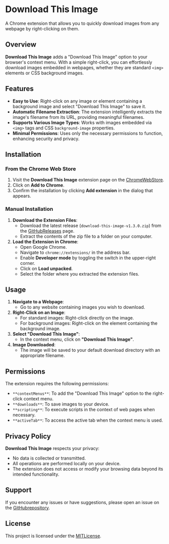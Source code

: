 # Download This Image
A Chrome extension that allows you to quickly download images from any webpage by right-clicking on them.

## Overview
**Download This Image** adds a "Download This Image" option to your browser's context menu. With a simple right-click, you can effortlessly download images embedded in webpages, whether they are standard `<img>` elements or CSS background images.

## Features
+ **Easy to Use**: Right-click on any image or element containing a background image and select "Download This Image" to save it.
+ **Automatic Filename Extraction**: The extension intelligently extracts the image's filename from its URL, providing meaningful filenames.
+ **Supports Various Image Types**: Works with images embedded via `<img>` tags and CSS `background-image` properties.
+ **Minimal Permissions**: Uses only the necessary permissions to function, enhancing security and privacy.

## Installation
### From the Chrome Web Store
1. Visit the **Download This Image** extension page on the [ChromeWebStore](#).
2. Click on **Add to Chrome**.
3. Confirm the installation by clicking **Add extension** in the dialog that appears.

### Manual Installation
1. **Download the Extension Files**:
    - Download the latest release (`download-this-image-v1.3.0.zip`) from the [GitHubReleases](#) page.
    - Extract the contents of the zip file to a folder on your computer.
2. **Load the Extension in Chrome**:
    - Open Google Chrome.
    - Navigate to `chrome://extensions/` in the address bar.
    - Enable **Developer mode** by toggling the switch in the upper-right corner.
    - Click on **Load unpacked**.
    - Select the folder where you extracted the extension files.

## Usage
1. **Navigate to a Webpage**:
    - Go to any website containing images you wish to download.
2. **Right-Click on an Image**:
    - For standard images: Right-click directly on the image.
    - For background images: Right-click on the element containing the background image.
3. **Select "Download This Image"**:
    - In the context menu, click on **"Download This Image"**.
4. **Image Downloaded**:
    - The image will be saved to your default download directory with an appropriate filename.

## Permissions
The extension requires the following permissions:

+ `**contextMenus**`: To add the "Download This Image" option to the right-click context menu.
+ `**downloads**`: To save images to your device.
+ `**scripting**`: To execute scripts in the context of web pages when necessary.
+ `**activeTab**`: To access the active tab when the context menu is used.

## Privacy Policy
**Download This Image** respects your privacy:

+ No data is collected or transmitted.
+ All operations are performed locally on your device.
+ The extension does not access or modify your browsing data beyond its intended functionality.

## Support
If you encounter any issues or have suggestions, please open an issue on the [GitHubrepository](#).

## License
This project is licensed under the [MITLicense](LICENSE).

